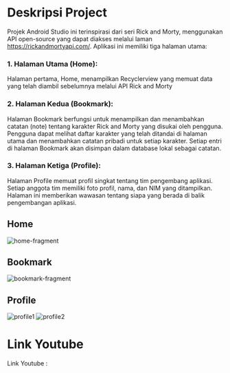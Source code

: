 # Deskripsi Project

Projek Android Studio ini terinspirasi dari seri Rick and Morty, menggunakan API open-source yang dapat diakses melalui laman https://rickandmortyapi.com/. Aplikasi ini memiliki tiga halaman utama:

### 1. Halaman Utama (Home):

Halaman pertama, Home, menampilkan Recyclerview yang memuat data yang telah diambil sebelumnya melalui API Rick and Morty


### 2. Halaman Kedua (Bookmark):

Halaman Bookmark berfungsi untuk menampilkan dan menambahkan catatan (note) tentang karakter Rick and Morty yang disukai oleh pengguna. Pengguna dapat melihat daftar karakter yang telah ditandai di halaman utama dan menambahkan catatan pribadi untuk setiap karakter. Setiap entri di halaman Bookmark akan disimpan dalam database lokal sebagai catatan.


### 3. Halaman Ketiga (Profile):

Halaman Profile memuat profil singkat tentang tim pengembang aplikasi. Setiap anggota tim memiliki foto profil, nama, dan NIM yang ditampilkan. Halaman ini memberikan wawasan tentang siapa yang berada di balik pengembangan aplikasi.


## Home
![home-fragment](https://github.com/Pieter-T-211401015/UAS-MP3/blob/8f2017a7c26d40843c2e619b177d057479c33f16/Home.png)

## Bookmark
![bookmark-fragment](https://github.com/Pieter-T-211401015/UAS-MP3/blob/8f2017a7c26d40843c2e619b177d057479c33f16/Bookmark.png)

## Profile
![profile1](https://github.com/Pieter-T-211401015/UAS-MP3/blob/8f2017a7c26d40843c2e619b177d057479c33f16/Profile_1.png)
![profile2](https://github.com/Pieter-T-211401015/UAS-MP3/blob/8f2017a7c26d40843c2e619b177d057479c33f16/Profile_2.png)


# Link Youtube
Link Youtube : 

